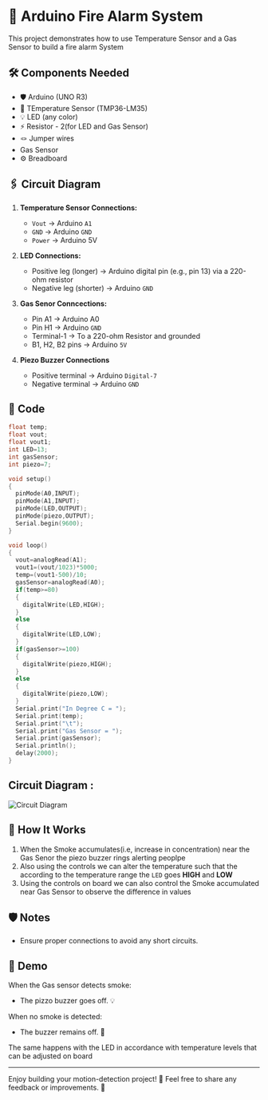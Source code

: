 # 🚀 Arduino Fire Alarm System

This project demonstrates how to use Temperature Sensor and a Gas Sensor to build a fire alarm System 

## 🛠️ Components Needed

- 🛡️ Arduino (UNO R3)
- 🔴 TEmperature Sensor (TMP36-LM35)
- 💡 LED (any color)
- ⚡ Resistor - 2(for LED and Gas Sensor)
- 🪢 Jumper wires
- Gas Sensor
- ⚙️ Breadboard

## 🖇️ Circuit Diagram

1. **Temperature Sensor Connections:**
   - `Vout` -> Arduino `A1`
   - `GND` -> Arduino `GND`
   - `Power` -> Arduino 5V

2. **LED Connections:**
   - Positive leg (longer) -> Arduino digital pin (e.g., pin 13) via a 220-ohm resistor
   - Negative leg (shorter) -> Arduino `GND`

3. **Gas Senor Conncections:**   
   - Pin A1 -> Arduino A0
   - Pin H1 -> Arduino `GND`
   - Terminal-1 -> To a 220-ohm Resistor and grounded
   - B1, H2, B2 pins -> Arduino `5V`
4. **Piezo Buzzer Connections**
   - Positive terminal -> Arduino `Digital-7`
   - Negative terminal -> Arduino `GND`


## 📜 Code 
```Cpp
float temp;
float vout;
float vout1;
int LED=13;
int gasSensor;
int piezo=7;

void setup()
{
  pinMode(A0,INPUT);
  pinMode(A1,INPUT);
  pinMode(LED,OUTPUT);
  pinMode(piezo,OUTPUT);
  Serial.begin(9600);
} 

void loop()
{
  vout=analogRead(A1);
  vout1=(vout/1023)*5000;
  temp=(vout1-500)/10;
  gasSensor=analogRead(A0);
  if(temp>=80)
  {
    digitalWrite(LED,HIGH);
  } 
  else
  {
    digitalWrite(LED,LOW);
  } 
  if(gasSensor>=100)
  {
    digitalWrite(piezo,HIGH);
  } 
  else
  {
    digitalWrite(piezo,LOW);
  }  
  Serial.print("In Degree C = ");
  Serial.print(temp);
  Serial.print("\t");
  Serial.print("Gas Sensor = ");
  Serial.print(gasSensor);
  Serial.println();
  delay(2000);
}  
```
## Circuit Diagram : 
![Circuit Diagram](\CircuitDiagram.png)

## 🚦 How It Works

1. When the Smoke accumulates(i.e, increase in concentration) near the Gas Senor the piezo buzzer rings alerting peoplpe
2. Also using the controls we can alter the temperature such that the according to the temperature range the `LED` goes **HIGH** and **LOW**
3. Using the controls on board we can also control the Smoke accumulated near Gas Sensor to observe the difference in values

## 🛡️ Notes

- Ensure proper connections to avoid any short circuits.

## 🌟 Demo

When the Gas sensor detects smoke:
- The pizzo buzzer goes off. 💡

When no smoke is detected:
- The buzzer remains off. 🌙

The same happens with the LED in accordance with temperature levels that can be adjusted on board



---

Enjoy building your motion-detection project! 🥳 Feel free to share any feedback or improvements. 🚀
